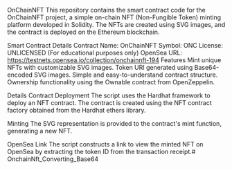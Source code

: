 OnChainNFT
This repository contains the smart contract code for the OnChainNFT project, a simple on-chain NFT (Non-Fungible Token) minting platform developed in Solidity. The NFTs are created using SVG images, and the contract is deployed on the Ethereum blockchain.

Smart Contract Details
Contract Name: OnChainNFT
Symbol: ONC
License: UNLICENSED (For educational purposes only)
OpenSea URL: https://testnets.opensea.io/collection/onchainnft-194
Features
Mint unique NFTs with customizable SVG images.
Token URI generated using Base64-encoded SVG images.
Simple and easy-to-understand contract structure.
Ownership functionality using the Ownable contract from OpenZeppelin.

Details
Contract Deployment
The script uses the Hardhat framework to deploy an NFT contract. The contract is created using the NFT contract factory obtained from the Hardhat ethers library.

Minting
The SVG representation is provided to the contract's mint function, generating a new NFT.

OpenSea Link
The script constructs a link to view the minted NFT on OpenSea by extracting the token ID from the transaction receipt.# OnchainNft_Converting_Base64

